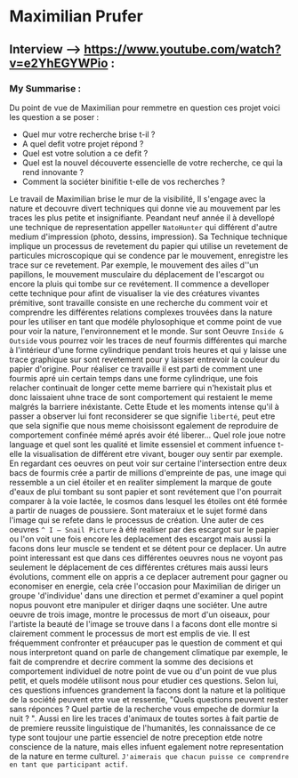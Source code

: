 # Maximilian Prufer


## Interview --> https://www.youtube.com/watch?v=e2YhEGYWPio :

### My Summarise : 

Du point de vue de Maximilian pour remmetre en question ces projet voici les question a se poser :

- Quel mur votre recherche brise t-il ?
- A quel defit votre projet répond ?
- Quel est votre solution a ce defit ? 
- Quel est la nouvel découverte essencielle de votre recherche, ce qui la rend innovante ?
- Comment la sociéter binifitie t-elle de vos recherches ? 

Le travail de Maximilian brise le mur de la visibilité, Il s'engage avec la nature et decouvre divert techniques qui donne vie au mouvement par les traces les plus petite et insignifiante. 
Peandant neuf année il à devellopé une technique de representation appeller `NatoHunter` qui différent d'autre medium d'impression (photo, dessins, impression).
Sa Technique technique implique un processus de revetement du papier qui utilise un revetement de particules microscopique qui se condence par le mouvement, enregistre les trace sur ce revetement.
Par exemple, le mouvement des ailes d''un papillons, le mouvement musculaire du déplacement de l'escargot ou encore la pluis qui tombe sur ce revétement.
Il commence a develloper cette technique pour afint de visualiser la vie des créatures vivantes prémitive, sont travaille consiste en une recherche du comment voir et comprendre les différentes relations complexes trouvées dans la nature pour les utiliser en tant que modéle phylosophique et comme point de vue pour voir la nature, l'environnement et le monde. 
Sur sont Oeuvre `Inside & Outside` vous pourrez voir les traces de neuf fourmis différentes qui marche à l'intérieur d'une forme cylindrique pendant trois heures et qui y laisse une trace graphique sur sont revetement pour y laisser entrevoir la couleur du papier d'origine.
Pour réaliser ce travaille il est parti de comment une fourmis apré uin certain temps dans une forme cylindrique, une fois relacher continuait de longer cette meme barriere qui n'hexistait plus et donc laissaient uhne trace de sont comportement qui restaient le meme malgrés la barriere inéxistante. 
Cette Etude et les moments intense qu'il à passer a observer lui font reconsiderer se que signifie `liberté`, peut etre que sela signifie que nous meme choisissont egalement de reproduire de comportement confinée mémé aprés avoir été liberer... Quel role joue notre language et quel sont les qualité et limite essensiel et comment infuence t-elle la visualisation de différent etre vivant, bouger ouy sentir par exemple. 
En regardant ces oeuvres on peut voir sur certaine l'intersection entre deux bacs de fourmis crée a partir de millions d'empreinte de pas, une image qui ressemble a un ciel étoiler et en realiter simplement la marque de goute d'eaux de plui tombant su sont papier et sont revétement que l'on pourrait comparer à la voie lactée, le cosmos dans lesquel les étoiles ont été formée a partir de nuages de poussiere. 
Sont materaiux et le sujet formé dans l'image qui se refete dans le processus de création. 
Une auter de ces oeuvres `^ I – Snail Picture` à été realiser par des escargot sur le papier ou l'on voit une fois encore les deplacement des escargot mais aussi la facons dons leur muscle se tendent et se détent pour ce deplacer.
Un autre point interessant est que dans ces différentes oeuvres nous ne voyont pas seulement le déplacement de ces différentes crétures mais aussi leurs évolutions, comment elle on appris a ce deplacer autrement pour gagner ou economiser en energie, cela crée l'occasion pour Maximilian de diriger un groupe 'd'individue' dans une direction et permet d'examiner a quel popint nopus pouvont etre manipuler et diriger daqns une sociéter. 
Une autre oeuvre de trois image, montre le processus de mort d'un oiseaux, pour l'artiste la beauté de l'image se trouve dans l a facons dont elle montre si clairement comment le processus de mort est emplis de vie.
Il est fréquemment confronter et préaucuper pas le question de comment et qui nous interpretont quand on parle de changement climatique par exemple, le fait de comprendre et decrire comment la somme des decisions et comportement individuel de notre point de vue ou d'un point de vue plus petit, et quels modéle utilisont nous pour etudier ces questions. 
Selon lui, ces questions infuences grandement la facons dont la nature et la politique de la société peuvent etre vue et ressentie, "Quels questions peuvent rester sans réponces ? Quel partie de la recherche vous empeche de dormiur la nuit ? ".
Aussi en lire les traces d'animaux de toutes sortes à fait partie de de premiere reussite linguistique de l'humanités, les connaissance de ce type sont toujour une partie essenciel de notre preception etde notre conscience de la nature, mais elles infuent egalement notre representation de la nature en terme culturel. 
`J'aimerais que chacun puisse ce comprendre en tant que participant actif.`









